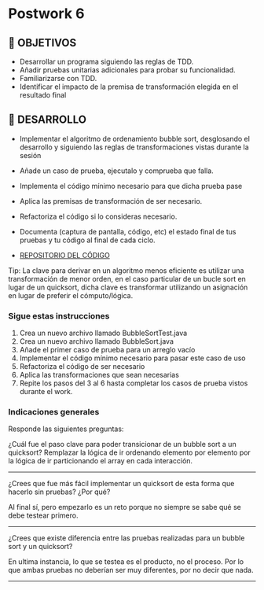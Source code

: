 # Postwork 6

## 🎯 OBJETIVOS

- Desarrollar un programa siguiendo las reglas de TDD.
- Añadir pruebas unitarias adicionales para probar su funcionalidad.
- Familiarizarse con TDD.
- Identificar el impacto de la premisa de transformación elegida en el resultado final

## 🚀 DESARROLLO

- Implementar el algoritmo de ordenamiento bubble sort, desglosando el desarrollo y siguiendo las reglas de
  transformaciones vistas durante la sesión

- Añade un caso de prueba, ejecutalo y comprueba que falla.

- Implementa el código mínimo necesario para que dicha prueba pase

- Aplica las premisas de transformación de ser necesario.

- Refactoriza el código si lo consideras necesario.

- Documenta (captura de pantalla, código, etc) el estado final de tus pruebas y tu código al final de cada ciclo.

- [REPOSITORIO DEL CÓDIGO](https://github.com/UnCarro/Bedu-postwork6)

Tip: La clave para derivar en un algoritmo menos eficiente es utilizar una transformación de menor orden, en el caso
particular de un bucle sort en lugar de un quicksort, dicha clave es transformar utilizando un asignación en lugar de
preferir el cómputo/lógica.

### Sigue estas instrucciones

1. Crea un nuevo archivo llamado BubbleSortTest.java
1. Crea un nuevo archivo llamado BubbleSort.java
1. Añade el primer caso de prueba para un arreglo vacío
1. Implementar el código mínimo necesario para pasar este caso de uso
1. Refactoriza el código de ser necesario
1. Aplica las transformaciones que sean necesarias
1. Repite los pasos del 3 al 6 hasta completar los casos de prueba vistos durante el work.

### Indicaciones generales

Responde las siguientes preguntas:

¿Cuál fue el paso clave para poder transicionar de un bubble sort a un quicksort?
Remplazar la lógica de ir ordenando elemento por elemento por la lógica de ir particionando el array en cada interacción.
____
¿Crees que fue más fácil implementar un quicksort de esta forma que hacerlo sin pruebas? ¿Por qué?

Al final sí, pero empezarlo es un reto porque no siempre se sabe qué se debe testear primero.
____

¿Crees que existe diferencia entre las pruebas realizadas para un bubble sort y un quicksort?

En ultima instancia, lo que se testea es el producto, no el proceso. Por lo que ambas pruebas no deberían ser muy diferentes, por no decir que nada.
____
